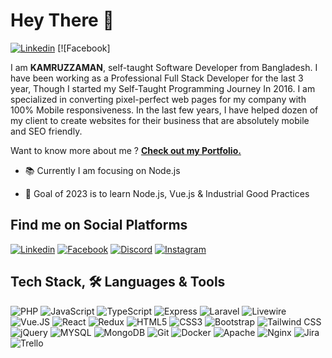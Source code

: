 # Hey There 👋

[![Linkedin](https://raw.githubusercontent.com/kzamaan/kzamaan/master/images/header.png "Linkedin")](https://www.linkedin.com/in/kzamanbd/ "Linkedin") [![Facebook]

I am **KAMRUZZAMAN**, self-taught Software Developer from Bangladesh. I have been working as a Professional Full Stack Developer for the last 3 year, Though I started my Self-Taught Programming Journey In 2016. I am specialized in converting pixel-perfect web pages for my company with 100% Mobile responsiveness. In the last few years, I have helped dozen of my client to create websites for their business that are absolutely mobile and SEO friendly.

Want to know more about me ? [**Check out my Portfolio.**](https://kzamaan.github.io/)

- 📚 Currently I am focusing on Node.js

- 🎯 Goal of 2023 is to learn Node.js, Vue.js & Industrial Good Practices

## Find me on Social Platforms

[![Linkedin](https://raw.githubusercontent.com/kzamaan/kzamaan/master/images/linkedin.png "Linkedin")](https://www.linkedin.com/in/kzamanbd "Linkedin") [![Facebook](https://raw.githubusercontent.com/kzamaan/kzamaan/master/images/facebook.png "Facebook")](http://facebook.com/kzaman.me "Facebook") [![Discord](https://raw.githubusercontent.com/kzamaan/kzamaan/master/images/discord.png "Discord")](https://discordapp.com/users/kzaman#9304 "Discord") [![Instagram](https://raw.githubusercontent.com/kzamaan/kzamaan/master/images/instagram.png "Instagram")](https://www.instagram.com/kzaman.me/ "Instagram")

## Tech Stack, 🛠 Languages & Tools

![PHP](https://raw.githubusercontent.com/kzamaan/kzamaan/master/images/php.png)
![JavaScript](https://raw.githubusercontent.com/kzamaan/kzamaan/master/images/javascript.png)
![TypeScript](https://raw.githubusercontent.com/kzamaan/kzamaan/master/images/typescript.png)
![Express](https://raw.githubusercontent.com/kzamaan/kzamaan/master/images/express.png)
![Laravel](https://raw.githubusercontent.com/kzamaan/kzamaan/master/images/laravel.png)
![Livewire](https://raw.githubusercontent.com/kzamaan/kzamaan/master/images/livewire.png)
![Vue.JS](https://raw.githubusercontent.com/kzamaan/kzamaan/master/images/vue.png)
![React](https://raw.githubusercontent.com/kzamaan/kzamaan/master/images/react.png)
![Redux](https://raw.githubusercontent.com/kzamaan/kzamaan/master/images/redux.png)
![HTML5](https://raw.githubusercontent.com/kzamaan/kzamaan/master/images/html.png)
![CSS3](https://raw.githubusercontent.com/kzamaan/kzamaan/master/images/css.png)
![Bootstrap](https://raw.githubusercontent.com/kzamaan/kzamaan/master/images/bootstrap.svg)
![Tailwind CSS](https://raw.githubusercontent.com/kzamaan/kzamaan/master/images/tailwindcss.png)
![jQuery](https://raw.githubusercontent.com/kzamaan/kzamaan/master/images/jquery.png)
![MYSQL](https://raw.githubusercontent.com/kzamaan/kzamaan/master/images/mysql.png)
![MongoDB](https://raw.githubusercontent.com/kzamaan/kzamaan/master/images/mongodb.png)
![Git](https://raw.githubusercontent.com/kzamaan/kzamaan/master/images/git.png)
![Docker](https://raw.githubusercontent.com/kzamaan/kzamaan/master/images/docker.png)
![Apache](https://raw.githubusercontent.com/kzamaan/kzamaan/master/images/apache.png)
![Nginx](https://raw.githubusercontent.com/kzamaan/kzamaan/master/images/nginx.jpg)
![Jira](https://raw.githubusercontent.com/kzamaan/kzamaan/master/images/jira.png)
![Trello](https://raw.githubusercontent.com/kzamaan/kzamaan/master/images/trello.png)
